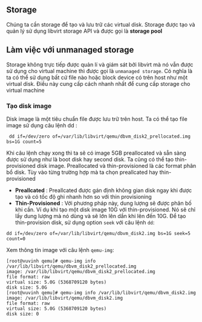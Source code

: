 ## Storage 

Chúng ta cần storage để tạo và lưu trữ các virtual disk. Storage được tạo và quản lý sử dụng libvirt storage API và được gọi là **storage pool**

## Làm việc với unmanaged storage

Storage không trực tiếp được quản lí và giám sát bởi libvirt mà nó vẫn được sử dụng cho virtual machine thì được gọi là ``unmanaged storage``. Có nghĩa là ta có thể sử dụng bất cứ file nào hoặc block device có trên host như một virtual disk. Điều này cung cấp cách nhanh nhất để cung cấp storage cho virtual machine

### Tạo disk image 

Disk image là một tiêu chuẩn file được lưu trữ trên host. Ta có thể tạo file image sử dụng câu lệnh dd :

`` dd if=/dev/zero of=/var/lib/libvirt/qemu/dbvm_disk2_prellocated.img bs=1G count=5``

Khi câu lệnh chạy xong thì ta sẽ có image 5GB preallocated và sẵn sàng được sử dụng như là boot disk hay second disk. Ta cũng có thể tạo thin-provisioned disk image. Preallocated và thin-provisioned là các format phân bổ disk. Tùy vào từng trường hợp mà ta chọn preallcated hay thin-provisioned

- **Preallcated** : Preallcated được gán định không gian disk ngay khi được tạo và có tốc độ ghi nhanh hơn so với thin provisioning
- **Thin-Provisioned** : Với phương pháp này, dung lượng sẽ được phân bố khi cần. Ví dụ khi tạo một disk image 10G với thin-provisioned. Nó sẽ chỉ lấy dung lượng mà nó dùng và sẽ lớn lên dần khi lên đến 10G. Để tạo thin-provision disk, sử dụng option ``seek`` với câu lệnh ``dd``: 

``dd if=/dev/zero of=/var/lib/libvirt/qemu/dbvm_disk2.img bs=1G seek=5 count=0``

Xem thông tin image với câu lệnh ``qemu-img``: 

```
[root@vuvinh qemu]# qemu-img info /var/lib/libvirt/qemu/dbvm_disk2_prellocated.img
image: /var/lib/libvirt/qemu/dbvm_disk2_prellocated.img
file format: raw
virtual size: 5.0G (5368709120 bytes)
disk size: 5.0G
[root@vuvinh qemu]# qemu-img info /var/lib/libvirt/qemu/dbvm_disk2.img
image: /var/lib/libvirt/qemu/dbvm_disk2.img
file format: raw
virtual size: 5.0G (5368709120 bytes)
disk size: 0
```

